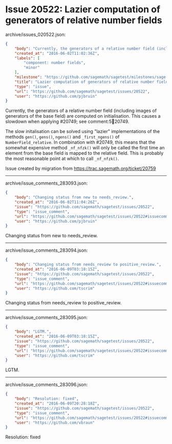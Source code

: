 # Issue 20522: Lazier computation of generators of relative number fields

archive/issues_020522.json:
```json
{
    "body": "Currently, the generators of a relative number field (including images of generators of the base field) are computed on initialisation.  This causes a slowdown when applying #20749; see comment:5:ticket:20749.\n\nThe slow initalisation can be solved using \"lazier\" implementations of the methods `gen()`, `gens()`, `ngens()` and `_first_ngens()` of `NumberField_relative`.  In combination with #20749, this means that the somewhat expensive method `_nf_nfzk()` will only be called the first time an element from the base field is mapped to the relative field.  This is probably the most reasonable point at which to call `_nf_nfzk()`.\n\nIssue created by migration from https://trac.sagemath.org/ticket/20759\n\n",
    "created_at": "2016-06-02T11:02:36Z",
    "labels": [
        "component: number fields",
        "minor"
    ],
    "milestone": "https://github.com/sagemath/sagetest/milestones/sage-7.3",
    "title": "Lazier computation of generators of relative number fields",
    "type": "issue",
    "url": "https://github.com/sagemath/sagetest/issues/20522",
    "user": "https://github.com/pjbruin"
}
```
Currently, the generators of a relative number field (including images of generators of the base field) are computed on initialisation.  This causes a slowdown when applying #20749; see comment:5:ticket:20749.

The slow initalisation can be solved using "lazier" implementations of the methods `gen()`, `gens()`, `ngens()` and `_first_ngens()` of `NumberField_relative`.  In combination with #20749, this means that the somewhat expensive method `_nf_nfzk()` will only be called the first time an element from the base field is mapped to the relative field.  This is probably the most reasonable point at which to call `_nf_nfzk()`.

Issue created by migration from https://trac.sagemath.org/ticket/20759





---

archive/issue_comments_283093.json:
```json
{
    "body": "Changing status from new to needs_review.",
    "created_at": "2016-06-02T11:04:26Z",
    "issue": "https://github.com/sagemath/sagetest/issues/20522",
    "type": "issue_comment",
    "url": "https://github.com/sagemath/sagetest/issues/20522#issuecomment-283093",
    "user": "https://github.com/pjbruin"
}
```

Changing status from new to needs_review.



---

archive/issue_comments_283094.json:
```json
{
    "body": "Changing status from needs_review to positive_review.",
    "created_at": "2016-06-09T03:18:15Z",
    "issue": "https://github.com/sagemath/sagetest/issues/20522",
    "type": "issue_comment",
    "url": "https://github.com/sagemath/sagetest/issues/20522#issuecomment-283094",
    "user": "https://github.com/tscrim"
}
```

Changing status from needs_review to positive_review.



---

archive/issue_comments_283095.json:
```json
{
    "body": "LGTM.",
    "created_at": "2016-06-09T03:18:15Z",
    "issue": "https://github.com/sagemath/sagetest/issues/20522",
    "type": "issue_comment",
    "url": "https://github.com/sagemath/sagetest/issues/20522#issuecomment-283095",
    "user": "https://github.com/tscrim"
}
```

LGTM.



---

archive/issue_comments_283096.json:
```json
{
    "body": "Resolution: fixed",
    "created_at": "2016-06-09T20:28:18Z",
    "issue": "https://github.com/sagemath/sagetest/issues/20522",
    "type": "issue_comment",
    "url": "https://github.com/sagemath/sagetest/issues/20522#issuecomment-283096",
    "user": "https://github.com/vbraun"
}
```

Resolution: fixed
